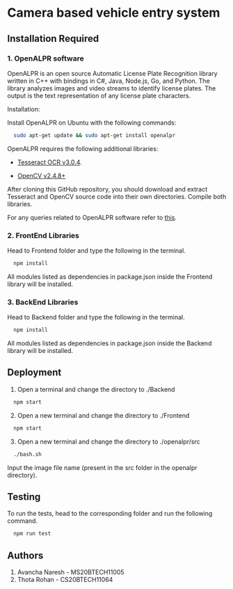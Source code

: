 # Camera based vehicle entry system


## Installation Required 
### 1. OpenALPR software
OpenALPR is an open source Automatic License Plate Recognition library written in C++ with bindings in C#, Java, Node.js, Go, and Python. The library analyzes images and video streams to identify license plates. The output is the text representation of any license plate characters.
 
Installation:

Install OpenALPR on Ubuntu with the following commands:
```bash
  sudo apt-get update && sudo apt-get install openalpr
```
OpenALPR requires the following additional libraries:

* [Tesseract OCR v3.0.4](https://github.com/tesseract-ocr/tesseract).

* [OpenCV v2.4.8+](https://opencv.org/)

After cloning this GitHub repository, you should download and extract Tesseract and OpenCV source code into their own directories. Compile both libraries.

For any queries related to OpenALPR software refer to [this](https://github.com/abhishekworkspace/openalpr_lic).

### 2. FrontEnd Libraries
Head to Frontend folder and type the following in the terminal.
```bash
  npm install
```
All modules listed as dependencies in package.json inside the Frontend library will be installed.

### 3. BackEnd Libraries
Head to Backend folder and type the following in the terminal.
```bash
  npm install
```
All modules listed as dependencies in package.json inside the Backend library will be installed.
## Deployment
1. Open a terminal and change the directory to ./Backend
```bash
  npm start
```
2. Open a new terminal and change the directory to ./Frontend
```bash
  npm start
```
3. Open a new terminal and change the directory to ./openalpr/src
```bash
  ./bash.sh
```
Input the image file name (present in the src folder in the openalpr directory).

## Testing
To run the tests, head to the corresponding folder and run the following command.
```bash
  npm run test
```

## Authors
1. Avancha Naresh - MS20BTECH11005
2. Thota Rohan - CS20BTECH11064


